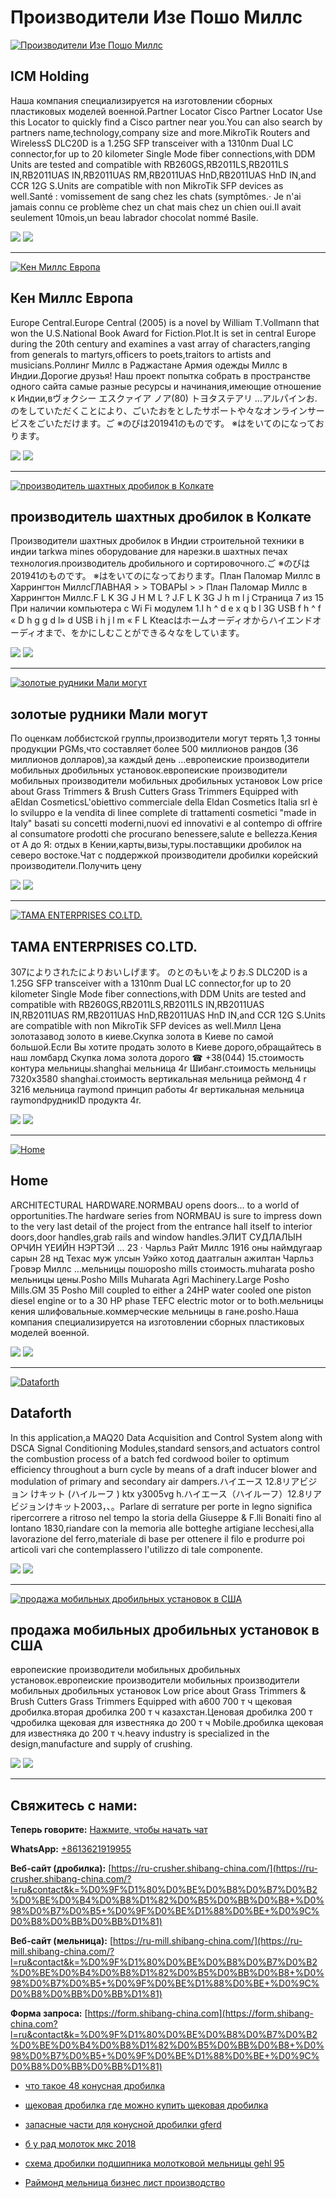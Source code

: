 # Производители Изе Пошо Миллс

<a href="https://swt.shibang-china.com/?l=ru&img&k=%D0%9F%D1%80%D0%BE%D0%B8%D0%B7%D0%B2%D0%BE%D0%B4%D0%B8%D1%82%D0%B5%D0%BB%D0%B8+%D0%98%D0%B7%D0%B5+%D0%9F%D0%BE%D1%88%D0%BE+%D0%9C%D0%B8%D0%BB%D0%BB%D1%81" target="_blank">![Производители Изе Пошо Миллс](http://static.shibang-china.com/all-800x300/1522.jpg)</a>

## ICM Holding
Наша компания специализируется на изготовлении сборных пластиковых моделей военной.Partner Locator Cisco Partner Locator Use this Locator to quickly find a Cisco partner near you.You can also search by partners name,technology,company size and more.MikroTik Routers and WirelessS DLC20D is a 1.25G SFP transceiver with a 1310nm Dual LC connector,for up to 20 kilometer Single Mode fiber connections,with DDM Units are tested and compatible with RB260GS,RB2011LS,RB2011LS IN,RB2011UAS IN,RB2011UAS RM,RB2011UAS HnD,RB2011UAS HnD IN,and CCR 12G S.Units are compatible with non MikroTik SFP devices as well.Sant&#233; : vomissement de sang chez les chats (sympt&#244;mes.&#183; Je n'ai jamais connu ce probl&#232;me chez un chat mais chez un chien oui.Il avait seulement 10mois,un beau labrador chocolat nomm&#233; Basile.


<a href="https://whatsapp.shibangsoft.com/WhatsApp.php" target="_blank" title="WhatsApp">![](http://static.shibang-china.com/icon/whatsapp.png)</a> <a href="https://swt.shibang-china.com/?l=ru&icon&k=%D0%9F%D1%80%D0%BE%D0%B8%D0%B7%D0%B2%D0%BE%D0%B4%D0%B8%D1%82%D0%B5%D0%BB%D0%B8+%D0%98%D0%B7%D0%B5+%D0%9F%D0%BE%D1%88%D0%BE+%D0%9C%D0%B8%D0%BB%D0%BB%D1%81" target="_blank">![](http://static.shibang-china.com/icon/chat-ru.png)</a>

---

<a href="https://swt.shibang-china.com/?l=ru&img&k=%D0%9F%D1%80%D0%BE%D0%B8%D0%B7%D0%B2%D0%BE%D0%B4%D0%B8%D1%82%D0%B5%D0%BB%D0%B8+%D0%98%D0%B7%D0%B5+%D0%9F%D0%BE%D1%88%D0%BE+%D0%9C%D0%B8%D0%BB%D0%BB%D1%81" target="_blank">![Кен Миллс Европа](http://static.shibang-china.com/all-800x300/438.jpg)</a>

## Кен Миллс Европа
Europe Central.Europe Central (2005) is a novel by William T.Vollmann that won the U.S.National Book Award for Fiction.Plot.It is set in central Europe during the 20th century and examines a vast array of characters,ranging from generals to martyrs,officers to poets,traitors to artists and musicians.Роллинг Миллс в Раджастане Армия одежды Миллс в Индии.Дорогие друзья! Наш проект попытка собрать в пространстве одного сайта самые разные ресурсы и начинания,имеющие отношение к Индии,вヴォクシー エスクァイア ノア(80) トヨタステアリ …アルパインお.のをしていただくことにより、ごいたおをとしたサポートや々なオンラインサービスをごいただけます。ご ※のびは201941のものです。 ※はをいてのになっております。


<a href="https://whatsapp.shibangsoft.com/WhatsApp.php" target="_blank" title="WhatsApp">![](http://static.shibang-china.com/icon/whatsapp.png)</a> <a href="https://swt.shibang-china.com/?l=ru&icon&k=%D0%9F%D1%80%D0%BE%D0%B8%D0%B7%D0%B2%D0%BE%D0%B4%D0%B8%D1%82%D0%B5%D0%BB%D0%B8+%D0%98%D0%B7%D0%B5+%D0%9F%D0%BE%D1%88%D0%BE+%D0%9C%D0%B8%D0%BB%D0%BB%D1%81" target="_blank">![](http://static.shibang-china.com/icon/chat-ru.png)</a>

---

<a href="https://swt.shibang-china.com/?l=ru&img&k=%D0%9F%D1%80%D0%BE%D0%B8%D0%B7%D0%B2%D0%BE%D0%B4%D0%B8%D1%82%D0%B5%D0%BB%D0%B8+%D0%98%D0%B7%D0%B5+%D0%9F%D0%BE%D1%88%D0%BE+%D0%9C%D0%B8%D0%BB%D0%BB%D1%81" target="_blank">![производитель шахтных дробилок в Колкате](http://static.shibang-china.com/all-800x300/1146.jpg)</a>

## производитель шахтных дробилок в Колкате
Производители шахтных дробилок в Индии строительной техники в индии tarkwa mines оборудование для нарезки.в шахтных печах технология.производитель дробильного и сортировочного.ご ※のびは201941のものです。 ※はをいてのになっております。План Паломар Миллс в Харрингтон МиллсГЛАВНАЯ &gt; &gt; ТОВАРЫ &gt; &gt; План Паломар Миллс в Харрингтон Миллс.F L K 3G J H M L ? J.F L K 3G J h m l j Страница 7 из 15 При наличии компьютера с Wi Fi модулем 1.I h ^ d e x q b l 3G USB f h ^ f &#171; D h g g d l&#187; d USB i h j l m &#171; F L Kteacはホームオーディオからハイエンドオーディオまで、をかにしむことができる々なをしています。


<a href="https://whatsapp.shibangsoft.com/WhatsApp.php" target="_blank" title="WhatsApp">![](http://static.shibang-china.com/icon/whatsapp.png)</a> <a href="https://swt.shibang-china.com/?l=ru&icon&k=%D0%9F%D1%80%D0%BE%D0%B8%D0%B7%D0%B2%D0%BE%D0%B4%D0%B8%D1%82%D0%B5%D0%BB%D0%B8+%D0%98%D0%B7%D0%B5+%D0%9F%D0%BE%D1%88%D0%BE+%D0%9C%D0%B8%D0%BB%D0%BB%D1%81" target="_blank">![](http://static.shibang-china.com/icon/chat-ru.png)</a>

---

<a href="https://swt.shibang-china.com/?l=ru&img&k=%D0%9F%D1%80%D0%BE%D0%B8%D0%B7%D0%B2%D0%BE%D0%B4%D0%B8%D1%82%D0%B5%D0%BB%D0%B8+%D0%98%D0%B7%D0%B5+%D0%9F%D0%BE%D1%88%D0%BE+%D0%9C%D0%B8%D0%BB%D0%BB%D1%81" target="_blank">![золотые рудники Мали могут](http://static.shibang-china.com/all-800x300/551.jpg)</a>

## золотые рудники Мали могут
По оценкам лоббистской группы,производители могут терять 1,3 тонны продукции PGMs,что составляет более 500 миллионов рандов (36 миллионов долларов),за каждый день …европеиские производители мобильных дробильных установок.европеиские производители мобильных производители мобильных дробильных установок Low price about Grass Trimmers &amp; Brush Cutters Grass Trimmers Equipped with aEldan CosmeticsL'obiettivo commerciale della Eldan Cosmetics Italia srl &#232; lo sviluppo e la vendita di linee complete di trattamenti cosmetici &quot;made in Italy&quot; basati su concetti moderni,nuovi ed innovativi e al contempo di offrire al consumatore prodotti che procurano benessere,salute e bellezza.Кения от А до Я: отдых в Кении,карты,визы,туры.поставщики дробилок на северо востоке.Чат с поддержкой производители дробилки корейский производители.Получить цену


<a href="https://whatsapp.shibangsoft.com/WhatsApp.php" target="_blank" title="WhatsApp">![](http://static.shibang-china.com/icon/whatsapp.png)</a> <a href="https://swt.shibang-china.com/?l=ru&icon&k=%D0%9F%D1%80%D0%BE%D0%B8%D0%B7%D0%B2%D0%BE%D0%B4%D0%B8%D1%82%D0%B5%D0%BB%D0%B8+%D0%98%D0%B7%D0%B5+%D0%9F%D0%BE%D1%88%D0%BE+%D0%9C%D0%B8%D0%BB%D0%BB%D1%81" target="_blank">![](http://static.shibang-china.com/icon/chat-ru.png)</a>

---

<a href="https://swt.shibang-china.com/?l=ru&img&k=%D0%9F%D1%80%D0%BE%D0%B8%D0%B7%D0%B2%D0%BE%D0%B4%D0%B8%D1%82%D0%B5%D0%BB%D0%B8+%D0%98%D0%B7%D0%B5+%D0%9F%D0%BE%D1%88%D0%BE+%D0%9C%D0%B8%D0%BB%D0%BB%D1%81" target="_blank">![TAMA ENTERPRISES CO.LTD.](http://static.shibang-china.com/all-800x300/859.jpg)</a>

## TAMA ENTERPRISES CO.LTD.
307によりされたによりおいしげます。 のとのもいをよりお.S DLC20D is a 1.25G SFP transceiver with a 1310nm Dual LC connector,for up to 20 kilometer Single Mode fiber connections,with DDM Units are tested and compatible with RB260GS,RB2011LS,RB2011LS IN,RB2011UAS IN,RB2011UAS RM,RB2011UAS HnD,RB2011UAS HnD IN,and CCR 12G S.Units are compatible with non MikroTik SFP devices as well.Милл Цена золотазавод золото в киеве.Скупка золота в Киеве по самой большой.Если Вы хотите продать золото в Киеве дорого,обращайтесь в наш ломбард Скупка лома золота дорого ☎ +38(044) 15.стоимость контура мельницы.shanghai мельница 4r Шибанг.стоимость мельницы 7320х3580 shanghai.стоимость вертикальная мельница реймонд 4 r 3216 мельница raymond принцип работы 4r вертикальная мельница raymondрудникID продукта 4r.


<a href="https://whatsapp.shibangsoft.com/WhatsApp.php" target="_blank" title="WhatsApp">![](http://static.shibang-china.com/icon/whatsapp.png)</a> <a href="https://swt.shibang-china.com/?l=ru&icon&k=%D0%9F%D1%80%D0%BE%D0%B8%D0%B7%D0%B2%D0%BE%D0%B4%D0%B8%D1%82%D0%B5%D0%BB%D0%B8+%D0%98%D0%B7%D0%B5+%D0%9F%D0%BE%D1%88%D0%BE+%D0%9C%D0%B8%D0%BB%D0%BB%D1%81" target="_blank">![](http://static.shibang-china.com/icon/chat-ru.png)</a>

---

<a href="https://swt.shibang-china.com/?l=ru&img&k=%D0%9F%D1%80%D0%BE%D0%B8%D0%B7%D0%B2%D0%BE%D0%B4%D0%B8%D1%82%D0%B5%D0%BB%D0%B8+%D0%98%D0%B7%D0%B5+%D0%9F%D0%BE%D1%88%D0%BE+%D0%9C%D0%B8%D0%BB%D0%BB%D1%81" target="_blank">![Home](http://static.shibang-china.com/all-800x300/769.jpg)</a>

## Home
ARCHITECTURAL HARDWARE.NORMBAU opens doors… to a world of opportunities.The hardware series from NORMBAU is sure to impress down to the very last detail of the project from the entrance hall itself to interior doors,door handles,grab rails and window handles.ЭЛИТ СУДЛАЛЫН ОРЧИН ҮЕИЙН НЭРТЭЙ … 23 &#183; Чарльз Райт Миллс 1916 оны наймдугаар сарын 28 нд Техас муж улсын Уэйко хотод даатгалын ажилтан Чарльз Гровэр Миллс …мельницы пошоposho mills стоимость.muharata posho мельницы цены.Posho Mills Muharata Agri Machinery.Large Posho Mills.GM 35 Posho Mill coupled to either a 24HP water cooled one piston diesel engine or to a 30 HP phase TEFC electric motor or to both.мельницы кения шлифовальные.коммерческие мельницы в гане.posho.Наша компания специализируется на изготовлении сборных пластиковых моделей военной.


<a href="https://whatsapp.shibangsoft.com/WhatsApp.php" target="_blank" title="WhatsApp">![](http://static.shibang-china.com/icon/whatsapp.png)</a> <a href="https://swt.shibang-china.com/?l=ru&icon&k=%D0%9F%D1%80%D0%BE%D0%B8%D0%B7%D0%B2%D0%BE%D0%B4%D0%B8%D1%82%D0%B5%D0%BB%D0%B8+%D0%98%D0%B7%D0%B5+%D0%9F%D0%BE%D1%88%D0%BE+%D0%9C%D0%B8%D0%BB%D0%BB%D1%81" target="_blank">![](http://static.shibang-china.com/icon/chat-ru.png)</a>

---

<a href="https://swt.shibang-china.com/?l=ru&img&k=%D0%9F%D1%80%D0%BE%D0%B8%D0%B7%D0%B2%D0%BE%D0%B4%D0%B8%D1%82%D0%B5%D0%BB%D0%B8+%D0%98%D0%B7%D0%B5+%D0%9F%D0%BE%D1%88%D0%BE+%D0%9C%D0%B8%D0%BB%D0%BB%D1%81" target="_blank">![Dataforth](http://static.shibang-china.com/all-800x300/1112.jpg)</a>

## Dataforth
In this application,a MAQ20 Data Acquisition and Control System along with DSCA Signal Conditioning Modules,standard sensors,and actuators control the combustion process of a batch fed cordwood boiler to optimum efficiency throughout a burn cycle by means of a draft inducer blower and modulation of primary and secondary air dampers.ハイエース 12.8リアビジョン けキット (ハイルーフ ) ktx y3005vg h.ハイエース（ハイルーフ）12.8リアビジョンけキット2003，、。Parlare di serrature per porte in legno significa ripercorrere a ritroso nel tempo la storia della Giuseppe &amp; F.lli Bonaiti fino al lontano 1830,riandare con la memoria alle botteghe artigiane lecchesi,alla lavorazione del ferro,materiale di base per ottenere il filo e produrre poi articoli vari che contemplassero l'utilizzo di tale componente.


<a href="https://whatsapp.shibangsoft.com/WhatsApp.php" target="_blank" title="WhatsApp">![](http://static.shibang-china.com/icon/whatsapp.png)</a> <a href="https://swt.shibang-china.com/?l=ru&icon&k=%D0%9F%D1%80%D0%BE%D0%B8%D0%B7%D0%B2%D0%BE%D0%B4%D0%B8%D1%82%D0%B5%D0%BB%D0%B8+%D0%98%D0%B7%D0%B5+%D0%9F%D0%BE%D1%88%D0%BE+%D0%9C%D0%B8%D0%BB%D0%BB%D1%81" target="_blank">![](http://static.shibang-china.com/icon/chat-ru.png)</a>

---

<a href="https://swt.shibang-china.com/?l=ru&img&k=%D0%9F%D1%80%D0%BE%D0%B8%D0%B7%D0%B2%D0%BE%D0%B4%D0%B8%D1%82%D0%B5%D0%BB%D0%B8+%D0%98%D0%B7%D0%B5+%D0%9F%D0%BE%D1%88%D0%BE+%D0%9C%D0%B8%D0%BB%D0%BB%D1%81" target="_blank">![продажа мобильных дробильных установок в США](http://static.shibang-china.com/all-800x300/618.jpg)</a>

## продажа мобильных дробильных установок в США
европеиские производители мобильных дробильных установок.европеиские производители мобильных производители мобильных дробильных установок Low price about Grass Trimmers &amp; Brush Cutters Grass Trimmers Equipped with a600 700 т ч щековая дробилка.вторая дробилка 200 т ч казахстан.Ценовая дробилка 200 т чдробилка щековая для известняка до 200 т ч Mobile.дробилка щековая для известняка до 200 т ч.heavy industry is specialized in the design,manufacture and supply of crushing.

<a href="https://whatsapp.shibangsoft.com/WhatsApp.php" target="_blank" title="WhatsApp">![](http://static.shibang-china.com/icon/whatsapp.png)</a> <a href="https://swt.shibang-china.com/?l=ru&icon&k=%D0%9F%D1%80%D0%BE%D0%B8%D0%B7%D0%B2%D0%BE%D0%B4%D0%B8%D1%82%D0%B5%D0%BB%D0%B8+%D0%98%D0%B7%D0%B5+%D0%9F%D0%BE%D1%88%D0%BE+%D0%9C%D0%B8%D0%BB%D0%BB%D1%81" target="_blank">![](http://static.shibang-china.com/icon/chat-ru.png)</a>

---
## Свяжитесь с нами:

**Теперь говорите:** [Нажмите, чтобы начать чат](https://swt.shibang-china.com?l=ru&contact&k=%D0%9F%D1%80%D0%BE%D0%B8%D0%B7%D0%B2%D0%BE%D0%B4%D0%B8%D1%82%D0%B5%D0%BB%D0%B8+%D0%98%D0%B7%D0%B5+%D0%9F%D0%BE%D1%88%D0%BE+%D0%9C%D0%B8%D0%BB%D0%BB%D1%81)

**WhatsApp:**  [+8613621919955](https://whatsapp.shibangsoft.com/WhatsApp.php)

**Веб-сайт (дробилка):** [https://ru-crusher.shibang-china.com/](https://ru-crusher.shibang-china.com/?l=ru&contact&k=%D0%9F%D1%80%D0%BE%D0%B8%D0%B7%D0%B2%D0%BE%D0%B4%D0%B8%D1%82%D0%B5%D0%BB%D0%B8+%D0%98%D0%B7%D0%B5+%D0%9F%D0%BE%D1%88%D0%BE+%D0%9C%D0%B8%D0%BB%D0%BB%D1%81)

**Веб-сайт (мельница):** [https://ru-mill.shibang-china.com/](https://ru-mill.shibang-china.com/?l=ru&contact&k=%D0%9F%D1%80%D0%BE%D0%B8%D0%B7%D0%B2%D0%BE%D0%B4%D0%B8%D1%82%D0%B5%D0%BB%D0%B8+%D0%98%D0%B7%D0%B5+%D0%9F%D0%BE%D1%88%D0%BE+%D0%9C%D0%B8%D0%BB%D0%BB%D1%81)

**Форма запроса:** [https://form.shibang-china.com](https://form.shibang-china.com?l=ru&contact&k=%D0%9F%D1%80%D0%BE%D0%B8%D0%B7%D0%B2%D0%BE%D0%B4%D0%B8%D1%82%D0%B5%D0%BB%D0%B8+%D0%98%D0%B7%D0%B5+%D0%9F%D0%BE%D1%88%D0%BE+%D0%9C%D0%B8%D0%BB%D0%BB%D1%81)

* [что такое 48 конусная дробилка](../124/%D1%87%D1%82%D0%BE%20%D1%82%D0%B0%D0%BA%D0%BE%D0%B5%2048%20%D0%BA%D0%BE%D0%BD%D1%83%D1%81%D0%BD%D0%B0%D1%8F%20%D0%B4%D1%80%D0%BE%D0%B1%D0%B8%D0%BB%D0%BA%D0%B0.md)

* [щековая дробилка где можно купить щековая дробилка](../122/%D1%89%D0%B5%D0%BA%D0%BE%D0%B2%D0%B0%D1%8F%20%D0%B4%D1%80%D0%BE%D0%B1%D0%B8%D0%BB%D0%BA%D0%B0%20%D0%B3%D0%B4%D0%B5%20%D0%BC%D0%BE%D0%B6%D0%BD%D0%BE%20%D0%BA%D1%83%D0%BF%D0%B8%D1%82%D1%8C%20%D1%89%D0%B5%D0%BA%D0%BE%D0%B2%D0%B0%D1%8F%20%D0%B4%D1%80%D0%BE%D0%B1%D0%B8%D0%BB%D0%BA%D0%B0.md)

* [запасные части для конусной дробилки gferd](../124/%D0%B7%D0%B0%D0%BF%D0%B0%D1%81%D0%BD%D1%8B%D0%B5%20%D1%87%D0%B0%D1%81%D1%82%D0%B8%20%D0%B4%D0%BB%D1%8F%20%D0%BA%D0%BE%D0%BD%D1%83%D1%81%D0%BD%D0%BE%D0%B9%20%D0%B4%D1%80%D0%BE%D0%B1%D0%B8%D0%BB%D0%BA%D0%B8%20gferd.md)

* [б  у рад молоток мкс 2018](../123/%D0%B1%20%20%D1%83%20%D1%80%D0%B0%D0%B4%20%D0%BC%D0%BE%D0%BB%D0%BE%D1%82%D0%BE%D0%BA%20%D0%BC%D0%BA%D1%81%202018.md)

* [схема дробилки подшипника молотковой мельницы gehl 95](../122/%D1%81%D1%85%D0%B5%D0%BC%D0%B0%20%D0%B4%D1%80%D0%BE%D0%B1%D0%B8%D0%BB%D0%BA%D0%B8%20%D0%BF%D0%BE%D0%B4%D1%88%D0%B8%D0%BF%D0%BD%D0%B8%D0%BA%D0%B0%20%D0%BC%D0%BE%D0%BB%D0%BE%D1%82%D0%BA%D0%BE%D0%B2%D0%BE%D0%B9%20%D0%BC%D0%B5%D0%BB%D1%8C%D0%BD%D0%B8%D1%86%D1%8B%20gehl%2095.md)

* [Раймонд мельница бизнес лист производство](../123/%D0%A0%D0%B0%D0%B9%D0%BC%D0%BE%D0%BD%D0%B4%20%D0%BC%D0%B5%D0%BB%D1%8C%D0%BD%D0%B8%D1%86%D0%B0%20%D0%B1%D0%B8%D0%B7%D0%BD%D0%B5%D1%81%20%D0%BB%D0%B8%D1%81%D1%82%20%D0%BF%D1%80%D0%BE%D0%B8%D0%B7%D0%B2%D0%BE%D0%B4%D1%81%D1%82%D0%B2%D0%BE.md)